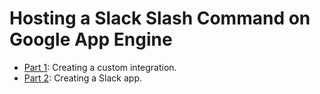 # Hosting a Slack Slash Command on Google App Engine

- [Part 1](1-custom-integration): Creating a custom integration.
- [Part 2](2-app): Creating a Slack app.

